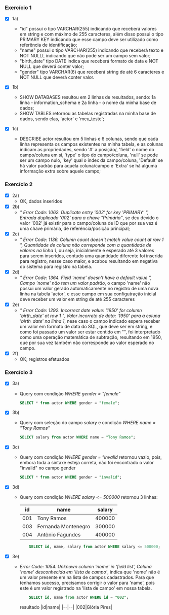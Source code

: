 ### Exercício 1
- [x] 1a) 
    - "id" possui o tipo VARCHAR(255) indicando que receberá valores em string e com máximo de 255 caracteres, além disso possui o tipo PRIMARY KEY indicando que esse campo deve ser utilizado como referência de identificação;
    - "name" possui o tipo VARCHAR(255) indicando que receberá texto e NOT NULLL indicando que não pode ser um campo sem valor;
    - "birth_date" tipo DATE indica que receberá formato de data e NOT NULL que deverá conter valor;
    -  "gender" tipo VARCHAR(6) que receberá string de até 6 caracteres e NOT NULL que deverá conter valor.

- [x] 1b) 
    - SHOW DATABASES resultou em 2 linhas de resultados, sendo: 1a linha - information_schema e 2a linha - o nome da minha base de dados;
    - SHOW TABLES retornou as tabelas registradas na minha base de dados, sendo elas, 'actor' e 'meu_teste';


- [x] 1c) 
    - DESCRIBE actor resultou em 5 linhas e 6 colunas, sendo que cada linha representa os campos existentes na minha tabela, e as colunas indicam as propriedades, sendo '#' a posição/, 'field' o nome do campo/coluna em si, 'type' o tipo do campo/coluna, 'null' se pode ser um campo nulo, 'key' qual o index da campo/coluna, 'Default' se há valor padrão para aquela coluna/campo e 'Extra' se há alguma informação extra sobre aquele campo;
 
### Exercício 2
- [x] 2a)
    - OK, dados inseridos
- [x] 2b)
    - *" Error Code: 1062. Duplicate entry '002' for key 'PRIMARY' ", Entrada duplicada '002' para a chave "Primária"*, se deu devido o valor '002' já existir para o campo/coluna de ID que por sua vez é uma chave primária, de referência/posição principal;
- [x] 2c)
    - *" Error Code: 1136. Column count doesn't match value count at row 1 ", Quantidade de coluna não correponde com a quantidade de valores na linha 1*, ou seja, inicialmente é esperado até 3 valores para serem inseridos, contudo uma quantidade diferente foi inserida para registro, nesse caso maior, e acabou resultando em negativa do sistema para registro na tabela.
- [x] 2d)
    - *" Error Code: 1364. Field 'name' doesn't have a default value ", Campo 'nome' não tem um valor padrão*, o campo 'name' não possui um valor gerado automaticamente no registro de uma nova linha na tabela 'actor', e esse campo em sua configutração inicial deve receber um valor em string de até 255 caracteres
- [x] 2e)
    - *" Error Code: 1292. Incorrect date value: '1950' for column 'birth_date' at row 1 ", Valor incorreto de data: '1950' para a coluna 'birth_date' na linha 1*, nese caso o campo indicado espera receber um valor em formato de data do SQL, que deve ser em string, e como foi passado um valor ser estar contido em "", foi interpretado como uma operação matemática de subtração, resultando em 1950, que por sua vez também não corresponde ao valor esperado no campo.
- [x] 2f)
    - OK; registros efetuados

### Exercício 3
- [x] 3a)
    - Query com condição *WHERE gender = "female"*
        ~~~~sql
        SELECT * from actor WHERE gender = "female";
        ~~~~
- [x] 3b)
    - Query com seleção do campo *salary* e condição *WHERE name = "Tony Ramos"*
        ~~~~sql
        SELECT salary from actor WHERE name = "Tony Ramos";
        ~~~~
- [x] 3c)
    - Query com condição *WHERE gender = "invalid* retornou vazio, pois, embora toda a sintaxe esteja correta, não foi encontrado o valor "invalid" no campo gender
        ~~~~sql
        SELECT * from actor WHERE gender = "invalid";
        ~~~~
- [x] 3d)
    - Query com condição *WHERE salary <= 500000* retornou 3 linhas:
    
        |id|name|salary|
        |--|--|--|
        |001|Tony Ramos|400000|
        |003|Fernanda Montenegro|300000|
        |004|Antônio Fagundes|400000|

        ~~~~sql
            SELECT id, name, salary from actor WHERE salary <= 500000;
        ~~~~

- [x] 3e)
    - *Error Code: 1054. Unknown column 'nome' in 'field list', Coluna 'nome' desconhecida em 'lista de campo'*, indica que 'nome' não é um valor presente em na lista de campos cadastrados. Para que tenhamos sucesso, precisamos corrigir o valor para 'name', pois este é um valor registrado na 'lista de campo' em nossa tabela.
    
        ~~~~sql
            SELECT id, name from actor WHERE id = "002";
        ~~~~

        resultado
        |id|name|
        |--|--|
        |002|Glória Pires|
        